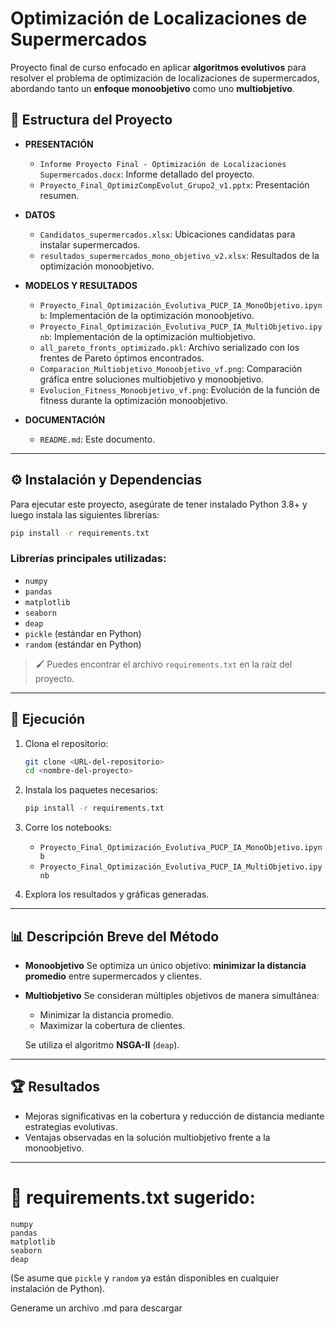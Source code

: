 # Optimización de Localizaciones de Supermercados

Proyecto final de curso enfocado en aplicar **algoritmos evolutivos** para resolver el problema de optimización de localizaciones de supermercados, abordando tanto un **enfoque monoobjetivo** como uno **multiobjetivo**.

## 📂 Estructura del Proyecto

- **PRESENTACIÓN**

  - `Informe Proyecto Final - Optimización de Localizaciones Supermercados.docx`: Informe detallado del proyecto.
  - `Proyecto_Final_OptimizCompEvolut_Grupo2_v1.pptx`: Presentación resumen.

- **DATOS**

  - `Candidatos_supermercados.xlsx`: Ubicaciones candidatas para instalar supermercados.
  - `resultados_supermercados_mono_objetivo_v2.xlsx`: Resultados de la optimización monoobjetivo.

- **MODELOS Y RESULTADOS**

  - `Proyecto_Final_Optimización_Evolutiva_PUCP_IA_MonoObjetivo.ipynb`: Implementación de la optimización monoobjetivo.
  - `Proyecto_Final_Optimización_Evolutiva_PUCP_IA_MultiObjetivo.ipynb`: Implementación de la optimización multiobjetivo.
  - `all_pareto_fronts_optimizado.pkl`: Archivo serializado con los frentes de Pareto óptimos encontrados.
  - `Comparacion_Multiobjetivo_Monoobjetivo_vf.png`: Comparación gráfica entre soluciones multiobjetivo y monoobjetivo.
  - `Evolucion_Fitness_Monoobjetivo_vf.png`: Evolución de la función de fitness durante la optimización monoobjetivo.

- **DOCUMENTACIÓN**

  - `README.md`: Este documento.

---

## ⚙️ Instalación y Dependencias

Para ejecutar este proyecto, asegúrate de tener instalado Python 3.8+ y luego instala las siguientes librerías:

```bash
pip install -r requirements.txt
```

### Librerías principales utilizadas:

- `numpy`
- `pandas`
- `matplotlib`
- `seaborn`
- `deap`
- `pickle` (estándar en Python)
- `random` (estándar en Python)

> 🖌️ Puedes encontrar el archivo `requirements.txt` en la raíz del proyecto.

---

## 🚀 Ejecución

1. Clona el repositorio:

   ```bash
   git clone <URL-del-repositorio>
   cd <nombre-del-proyecto>
   ```

2. Instala los paquetes necesarios:

   ```bash
   pip install -r requirements.txt
   ```

3. Corre los notebooks:

   - `Proyecto_Final_Optimización_Evolutiva_PUCP_IA_MonoObjetivo.ipynb`
   - `Proyecto_Final_Optimización_Evolutiva_PUCP_IA_MultiObjetivo.ipynb`

4. Explora los resultados y gráficas generadas.

---

## 📊 Descripción Breve del Método

- **Monoobjetivo**
  Se optimiza un único objetivo: **minimizar la distancia promedio** entre supermercados y clientes.

- **Multiobjetivo**
  Se consideran múltiples objetivos de manera simultánea:

  - Minimizar la distancia promedio.
  - Maximizar la cobertura de clientes.

  Se utiliza el algoritmo **NSGA-II** (`deap`).

---

## 🏆 Resultados

- Mejoras significativas en la cobertura y reducción de distancia mediante estrategias evolutivas.
- Ventajas observadas en la solución multiobjetivo frente a la monoobjetivo.

---

# 🔹 requirements.txt sugerido:

```text
numpy
pandas
matplotlib
seaborn
deap
```

(Se asume que `pickle` y `random` ya están disponibles en cualquier instalación de Python).

Generame un archivo .md para descargar 

